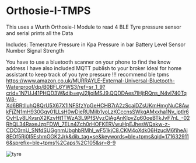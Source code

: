 # Orthosie-I-TMPS
This uses a Wurth Orthosie-I Module to read 4 BLE Tyre pressure sensor and serial prints all the Data

Includes:
Temerature
Pressure in Kpa
Pressure in bar
Battery Level
Sensor Number
Signal Strength

You have to use a bluetooth scanner on your phone to find the know address
I have also included MQTT publish to your broker Ideal for home assistant to keep track of you tyre pressure !!!
recommend ble tpms https://www.amazon.co.uk/MURRAYLE-External-Universal-Bluetooth-Waterproof/dp/B0BFL6YWS3/ref=sr_1_9?crid=1N7UJ41PHQD3W&dib=eyJ2IjoiMSJ9.QQDDAes7IHjtRQns_N4vl740TqW8-Xd6BRtlIuhQ8QrU5X67X1lNFSfzYpGeHCHB7rA2zScaiDZsUKmHmgNuC8AwkFjZN1mH930Gqy01LLsH0wDieRUMilb1yoLzKCccnsSWkgAMxxha1Nv_iptlr6OyHLy8LKvsnX2KzvHt1TWzA3L9PfSVyzCjAgAnKlpvZg60oeBTkJvF7nL_-02RhQL34RaxeJzpFDWi_7ELn4Zch0rHOFKERVwuHpEJhesWQakw-z-CDC0rnU_SNfdSUGgnmUbghbRMhI_wF51kjC8.CKM4oXdk06HzucM6fiheAj8EOf5Rj0I5EshmGGK2Jrk&dib_tag=se&keywords=ble+tpms&qid=1716329116&sprefix=ble+tpms%2Caps%2C105&sr=8-9

![tyre](https://m.media-amazon.com/images/I/613A3+ZZu+L._AC_SX679_.jpg)

